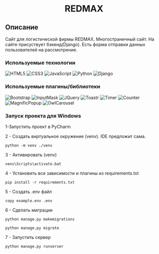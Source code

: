 <h1 align="center">REDMAX</h1>

## Описание
Сайт для логистической фирмы REDMAX. 
Многостраничный сайт. На сайте присуствует бэкенд(Django).
Есть форма отправки данных пользователей на рассмотрение.

### Используемые технологии
![HTML5](https://img.shields.io/badge/-HTML5-black?style=flat-square&logo=html5&logoColor=html)
![CSS3](https://img.shields.io/badge/-CSS3-black?style=flat-square&logo=css3&logoColor=css3)
![JavaScript](https://img.shields.io/badge/-JavaScript-black?style=flat-square&logo=javascript)
![Python](https://img.shields.io/badge/-Python-black?style=flat-square&logo=python)
![Django](https://img.shields.io/badge/-Django-black?style=flat-square&logo=django)

### Используемые плагины/библиотеки
![Bootstrap](https://img.shields.io/badge/-Bootstrap-black?style=flat-square&logo=bootstrap&logoColor=bootstrap)
![InputMask](https://img.shields.io/badge/-InputMask-black?style=flat-square&logo=inputmask&logoColor=inputmask)
![JQuery](https://img.shields.io/badge/-JQuery-black?style=flat-square&logo=jquery&logoColor=jquery)
![Toastr](https://img.shields.io/badge/-Toastr-black?style=flat-square&logo=toastr&logoColor=toastr)
![Timer](https://img.shields.io/badge/-TimerJs-black?style=flat-square&logo=timer&logoColor=timer)
![Counter](https://img.shields.io/badge/-CounterJs-black?style=flat-square&logo=counter&logoColor=counter)
![MagnificPopup](https://img.shields.io/badge/-MagnificPopup-black?style=flat-square&logo=magnificpopup&logoColor=magnificpopup)
![OwlCarousel](https://img.shields.io/badge/-OwlCarousel-black?style=flat-owlcarousel&logo=toastr&logoColor=owlcarousel)

### Запуск проекта для Windows

1-Запустить проект в PyCharm

2 - Создать виртуальное окружение (venv). IDE предложит сама. 
```
python -m venv ./venv
```
3 - Активировать (venv)
```
venv\Scripts\activate.bat
```
4 - Установить все зависимости и плагины из requirements.txt
```
pip install -r requirements.txt
```
5 - Создать .env файл
```
copy example.env .env
```
6 - Сделать миграции
```
python manage.py makemigrations
```
```
python manage.py migrate
```
7 - Запустить сервер
```
python manage.py runserver
```
